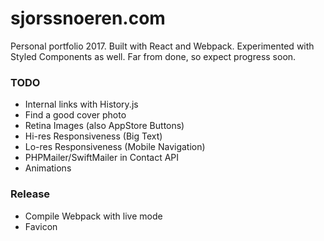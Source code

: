 # sjorssnoeren.com

Personal portfolio 2017. Built with React and Webpack. Experimented with Styled Components as well. Far from done, so expect progress soon.

### TODO

* Internal links with History.js
* Find a good cover photo
* Retina Images (also AppStore Buttons)
* Hi-res Responsiveness (Big Text)
* Lo-res Responsiveness (Mobile Navigation)
* PHPMailer/SwiftMailer in Contact API
* Animations

### Release

* Compile Webpack with live mode
* Favicon
